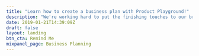 ```yaml
---
title: "Learn how to create a business plan with Product Playground!"
description: "We're working hard to put the finishing touches to our brand new business planning course. Things are going well and it should be ready very soon. If you would like us to send you a reminder when we're ready, just add your email below and we'll be in touch very soon."
date: 2019-01-21T14:39:09Z
draft: false
layout: landing
btn_cta: Remind Me
mixpanel_page: Business Planning
---
```

